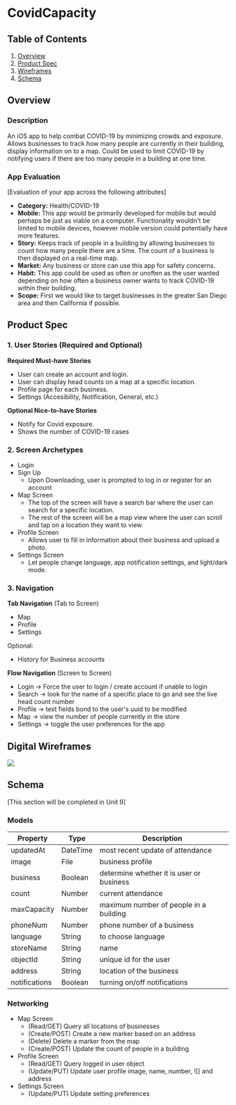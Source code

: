 # CovidCapacity

## Table of Contents
1. [Overview](#Overview)
1. [Product Spec](#Product-Spec)
1. [Wireframes](#Wireframes)
2. [Schema](#Schema)

## Overview
### Description
An iOS app to help combat COVID-19 by minimizing crowds and exposure. Allows businesses to track how many people are currently in their building, display information on to a map. Could be used to limit COVID-19 by notifying users if there are too many people in a building at one time.

### App Evaluation
[Evaluation of your app across the following attributes]
- **Category:** Health/COVID-19
- **Mobile:** This app would be primarily developed for mobile but would perhaps be just as viable on a computer. Functionality wouldn't be limited to mobile devices, however mobile version could potentially have more features.
- **Story:** Keeps track of people in a building by allowing businesses to count how many people there are a time. The count of a business is then displayed on a real-time map.
- **Market:** Any business or store can use this app for safety concerns.
- **Habit:** This app could be used as often or unoften as the user wanted depending on how often a business owner wants to track COVID-19 within their building.
- **Scope:** First we would like to target businesses in the greater San Diego area and then California if possible. 

## Product Spec

### 1. User Stories (Required and Optional)

**Required Must-have Stories**

* User can create an account and login.
* User can display head counts on a map at a specific location.
* Profile page for each business.
* Settings (Accesibility, Notification, General, etc.)

**Optional Nice-to-have Stories**
* Notify for Covid exposure.
* Shows the number of COVID-19 cases 

### 2. Screen Archetypes

* Login 
* Sign Up 
   * Upon Downloading, user is prompted to log in or register for an account 
* Map Screen
   * The top of the screen will have a search bar where the user can search for a specific location.
   * The rest of the screen will be a map view where the user can scroll and tap on a location they want to view.
* Profile Screen
   * Allows user to fill in information about their business and upload a photo.
* Settings Screen
   * Let people change language, app notification settings, and light/dark mode.

### 3. Navigation

**Tab Navigation** (Tab to Screen)

* Map
* Profile
* Settings

Optional:
* History for Business accounts

**Flow Navigation** (Screen to Screen)

* Login -> Force the user to login / create account if unable to login
* Search -> look for the name of a specific place to go and see the live head count number
* Profile -> text fields bond to the user's uuid to be modified
* Map -> view the number of people currently in the store
* Settings -> toggle the user preferences for the app

## Digital Wireframes
![](https://i.imgur.com/MwJlKks.png)

## Schema 
[This section will be completed in Unit 9]
### Models


| Property      | Type     | Description                              |
| ------------- | -------- | ---------------------------------------- |
| updatedAt     | DateTime | most recent update of attendance         |
| image         | File     | business profile                         |
| business      | Boolean  | determine whether it is user or business |
| count         | Number   | current attendance                       |
| maxCapacity   | Number   | maximum number of people in a building   |
| phoneNum      | Number   | phone number of a business               |
| language      | String   | to choose language                       |
| storeName     | String   | name                                     |
| objectId      | String   | unique id for the user                   |
| address       | String   | location of the business                 |
| notifications | Boolean  | turning on/off notifications             |
### Networking
- Map Screen
    - (Read/GET) Query all locations of businesses
    - (Create/POST) Create a new marker based on an address
    - (Delete) Delete a marker from the map
    - (Create/POST) Update the count of people in a building
- Profile Screen
    - (Read/GET) Query logged in user object
    - (Update/PUT) Update user profile image, name, number, ![]
and address
- Settings Screen
    - (Update/PUT) Update setting preferences
